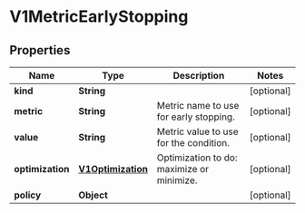 
# V1MetricEarlyStopping

## Properties
Name | Type | Description | Notes
------------ | ------------- | ------------- | -------------
**kind** | **String** |  |  [optional]
**metric** | **String** | Metric name to use for early stopping. |  [optional]
**value** | **String** | Metric value to use for the condition. |  [optional]
**optimization** | [**V1Optimization**](V1Optimization.md) | Optimization to do: maximize or minimize. |  [optional]
**policy** | **Object** |  |  [optional]



